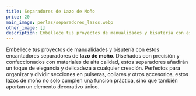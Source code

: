 ```yaml
---
title: Separadores de Lazo de Moño
price: 20
main_image: perlas/separadores_lazos.webp
other_image: []
description: Embellece tus proyectos de manualidades y bisutería con estos encantadores separadores de lazo de moño.
---
```


Embellece tus proyectos de manualidades y bisutería con estos encantadores separadores de **lazo de moño**. Diseñados con precisión y confeccionados con materiales de alta calidad, estos separadores añadirán un toque de elegancia y delicadeza a cualquier creación. Perfectos para organizar y dividir secciones en pulseras, collares y otros accesorios, estos lazos de moño no solo cumplen una función práctica, sino que también aportan un elemento decorativo único.
